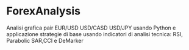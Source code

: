 # ForexAnalysis
Analisi grafica pair EUR/USD USD/CASD USD/JPY usando Python e applicazione strategie di base usando indicatori di analisi tecnica:
RSI, Parabolic SAR,CCI e DeMarker

